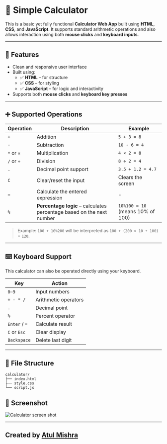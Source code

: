 # 🧮 Simple Calculator

This is a basic yet fully functional **Calculator Web App** built using **HTML**, **CSS**, and **JavaScript**. It supports standard arithmetic operations and also allows interaction using both **mouse clicks** and **keyboard inputs**.

---

## 🚀 Features

- Clean and responsive user interface
- Built using:
  - ✅ **HTML** – for structure
  - ✅ **CSS** – for styling
  - ✅ **JavaScript** – for logic and interactivity
- Supports both **mouse clicks** and **keyboard key presses**

---

## ➕ Supported Operations

| Operation | Description                            | Example            |
|----------|----------------------------------------|--------------------|
| `+`      | Addition                                | `5 + 3 = 8`        |
| `-`      | Subtraction                             | `10 - 6 = 4`       |
| `*` or `×` | Multiplication                        | `4 × 2 = 8`        |
| `/` or `÷` | Division                              | `8 ÷ 2 = 4`        |
| `.`      | Decimal point support                   | `3.5 + 1.2 = 4.7`  |
| `C`      | Clear/reset the input                   | Clears the screen  |
| `=`      | Calculate the entered expression        | -                  |
| `%`      | **Percentage logic** – calculates percentage based on the next number | `10%100 = 10` (means 10% of 100) |

> Example: `100 + 10%200` will be interpreted as `100 + (200 × 10 ÷ 100)` = `120`.

---

## ⌨️ Keyboard Support

This calculator can also be operated directly using your keyboard.

| Key        | Action             |
|------------|--------------------|
| `0`–`9`     | Input numbers       |
| `+ - * /`   | Arithmetic operators|
| `.`        | Decimal point       |
| `%`        | Percent operator    |
| `Enter` / `=` | Calculate result |
| `C` or `Esc` | Clear display     |
| `Backspace` | Delete last digit |

---

## 📁 File Structure
```
calculator/
├── index.html
├── style.css
└── script.js 
```

## 📸 Screenshot

![Calculator screen shot](./calculator.png)

---


## Created by [Atul Mishra](https://github.com/AtulMishra001)
